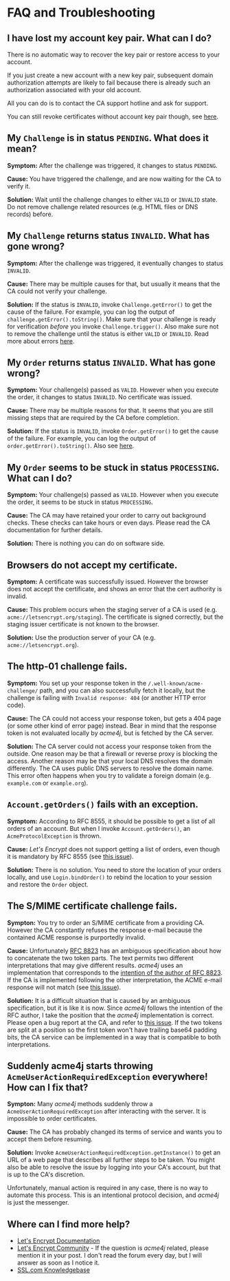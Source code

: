 # FAQ and Troubleshooting

## I have lost my account key pair. What can I do?

There is no automatic way to recover the key pair or restore access to your account.

If you just create a new account with a new key pair, subsequent domain authorization attempts are likely to fail because there is already such an authorization associated with your old account.

All you can do is to contact the CA support hotline and ask for support.

You can still revoke certificates without account key pair though, see [here](usage/revocation.md#without-account-key).

## My `Challenge` is in status `PENDING`. What does it mean?

**Symptom:** After the challenge was triggered, it changes to status `PENDING`.

**Cause:** You have triggered the challenge, and are now waiting for the CA to verify it.

**Solution:** Wait until the challenge changes to either `VALID` or `INVALID` state. Do not remove challenge related resources (e.g. HTML files or DNS records) before.


## My `Challenge` returns status `INVALID`. What has gone wrong?

**Symptom:** After the challenge was triggered, it eventually changes to status `INVALID`.

**Cause:** There may be multiple causes for that, but usually it means that the CA could not verify your challenge.

**Solution:** If the status is `INVALID`, invoke `Challenge.getError()` to get the cause of the failure. For example, you can log the output of `challenge.getError().toString()`. Make sure that your challenge is ready for verification _before_ you invoke `Challenge.trigger()`. Also make sure not to remove the challenge until the status is either `VALID` or `INVALID`. Read more about errors [here](usage/errors.md).

## My `Order` returns status `INVALID`. What has gone wrong?

**Symptom:** Your challenge(s) passed as `VALID`. However when you execute the order, it changes to status `INVALID`. No certificate was issued.

**Cause:** There may be multiple reasons for that. It seems that you are still missing steps that are required by the CA before completion.

**Solution:** If the status is `INVALID`, invoke `Order.getError()` to get the cause of the failure. For example, you can log the output of `order.getError().toString()`. Also see [here](usage/errors.md).

## My `Order` seems to be stuck in status `PROCESSING`. What can I do?

**Symptom:** Your challenge(s) passed as `VALID`. However when you execute the order, it seems to be stuck in status `PROCESSING`.

**Cause:** The CA may have retained your order to carry out background checks. These checks can take hours or even days. Please read the CA documentation for further details.

**Solution:** There is nothing you can do on software side.

## Browsers do not accept my certificate.

**Symptom:** A certificate was successfully issued. However the browser does not accept the certificate, and shows an error that the cert authority is invalid.

**Cause:** This problem occurs when the staging server of a CA is used (e.g. `acme://letsencrypt.org/staging`). The certificate is signed correctly, but the staging issuer certificate is not known to the browser.

**Solution:** Use the production server of your CA (e.g. `acme://letsencrypt.org`).

## The http-01 challenge fails.

**Symptom:** You set up your response token in the `/.well-known/acme-challenge/` path, and you can also successfully fetch it locally, but the challenge is failing with `Invalid response: 404` (or another HTTP error code).

**Cause:** The CA could not access your response token, but gets a 404 page (or some other kind of error page) instead. Bear in mind that the response token is not evaluated locally by _acme4j_, but is fetched by the CA server.

**Solution:** The CA server could not access your response token from the outside. One reason may be that a firewall or reverse proxy is blocking the access. Another reason may be that your local DNS resolves the domain differently. The CA uses public DNS servers to resolve the domain name. This error often happens when you try to validate a foreign domain (e.g. `example.com` or `example.org`).

## `Account.getOrders()` fails with an exception.

**Symptom:** According to RFC 8555, it should be possible to get a list of all orders of an account. But when I invoke `Account.getOrders()`, an `AcmeProtocolException` is thrown.

**Cause:** _Let's Encrypt_ does not support getting a list of orders, even though it is mandatory by RFC 8555 (see [this issue](https://github.com/letsencrypt/boulder/issues/3335)).

**Solution:** There is no solution. You need to store the location of your orders locally, and use `Login.bindOrder()` to rebind the location to your session and restore the `Order` object.

## The S/MIME certificate challenge fails.

**Sympton:** You try to order an S/MIME certificate from a providing CA. However the CA constantly refuses the response e-mail because the contained ACME response is purportedly invalid.

**Cause:** Unfortunately [RFC 8823](https://tools.ietf.org/html/rfc8823) has an ambiguous specification about how to concatenate the two token parts. The text permits two different interpretations that may give different results. _acme4j_ uses an implementation that corresponds to the [intention of the author of RFC 8823](https://mailarchive.ietf.org/arch/msg/acme/KusfZm3qC50IfcAAuTXtmbFK0KM/). If the CA is implemented following the other interpretation, the ACME e-mail response will not match (see [this issue](https://github.com/shred/acme4j/issues/123)).

**Solution:** It is a difficult situation that is caused by an ambiguous specification, but it is like it is now. Since _acme4j_ follows the intention of the RFC author, I take the position that the _acme4j_ implementation is correct. Please open a bug report at the CA, and refer to [this issue](https://github.com/shred/acme4j/issues/123). If the two tokens are split at a position so the first token won't have trailing base64 padding bits, the CA service can be implemented in a way that is compatible to both interpretations.

## Suddenly acme4j starts throwing `AcmeUserActionRequiredException` everywhere! How can I fix that?

**Sympton:** Many _acme4j_ methods suddenly throw a `AcmeUserActionRequiredException` after interacting with the server. It is impossible to order certificates.

**Cause:** The CA has probably changed its terms of service and wants you to accept them before resuming.

**Solution:** Invoke `AcmeUserActionRequiredException.getInstance()` to get an URL of a web page that describes all further steps to be taken. You might also be able to resolve the issue by logging into your CA's account, but that is up to the CA's discretion.

Unfortunately, manual action is required in any case, there is no way to automate this process. This is an intentional protocol decision, and _acme4j_ is just the messenger.

## Where can I find more help?

* [Let's Encrypt Documentation](https://letsencrypt.org/docs/)
* [Let's Encrypt Community](https://community.letsencrypt.org/) - If the question is _acme4j_ related, please mention it in your post. I don't read the forum every day, but I will answer as soon as I notice it.
* [SSL.com Knowledgebase](https://www.ssl.com/info/)
